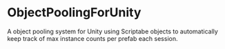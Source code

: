 # ObjectPoolingForUnity
 A object pooling system for Unity using Scriptabe objects to automatically keep track of max instance counts per prefab each session.
